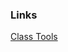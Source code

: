 ### Links

[Class Tools](https://github.com/EmanuelQuintino/Web-Development-Course/tree/main/4-Git)
